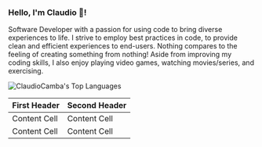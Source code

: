 ### Hello, I'm Claudio 👋!  

Software Developer with a passion for using code to bring diverse experiences to life. I strive to employ best practices in code, to provide clean and efficient experiences to end-users. Nothing compares to the feeling of creating something from nothing! Aside from improving my coding skills, I also enjoy playing video games, watching movies/series, and exercising.

![ClaudioCamba's Top Languages](https://github-readme-stats.vercel.app/api/top-langs/?username=ClaudioCamba&theme=vision-friendly-dark&show_icons=true&hide_border=true&layout=compact) 

| First Header  | Second Header |
| ------------- | ------------- |
| Content Cell  | Content Cell  |
| Content Cell  | Content Cell  |





<!--
**ClaudioCamba/ClaudioCamba** is a ✨ _special_ ✨ repository because its `README.md` (this file) appears on your GitHub profile.

Here are some ideas to get you started:

- 🔭 I’m currently working on ...
- 🌱 I’m currently learning ...
- 👯 I’m looking to collaborate on ...
- 🤔 I’m looking for help with ...
- 💬 Ask me about ...
- 📫 How to reach me: ...
- 😄 Pronouns: ...
- ⚡ Fun fact: ...
-->

